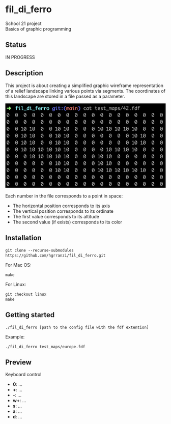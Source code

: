 # fil_di_ferro

School 21 project<br>
Basics of graphic programming

## Status

IN PROGRESS

## Description

This project is about creating a simplified graphic wireframe representation of a relief landscape linking various points via segments. The coordinates of this landscape are stored in a file passed as
a parameter.<br>

![file](./test_maps/file_example.png)

Each number in the file corresponds to a point in space:

<ul>
  <li>The horizontal position corresponds to its axis</li>
  <li>The vertical position corresponds to its ordinate</li>
  <li>The first value corresponds to its altitude</li>
  <li>The second value (if exists) corresponds to its color</li>
</ul>

## Installation

	git clone --recurse-submodules https://github.com/hgrranzi/fil_di_ferro.git

For Mac OS:

	make

For Linux:

	git checkout linux
	make

## Getting started

	./fil_di_ferro [path to the config file with the fdf extention]

Example:

	./fil_di_ferro test_maps/europe.fdf

## Preview

Keyboard control

<ul>
  <li><b>0</b>:      ...</li>
  <li><b>+</b>:      ...</li>
  <li><b>-</b>:      ...</li>
  <li><b>w+</b>:      ...</li>
  <li><b>s</b>:      ...</li>
  <li><b>a</b>:      ...</li>
  <li><b>d</b>:      ...</li>
</ul>
